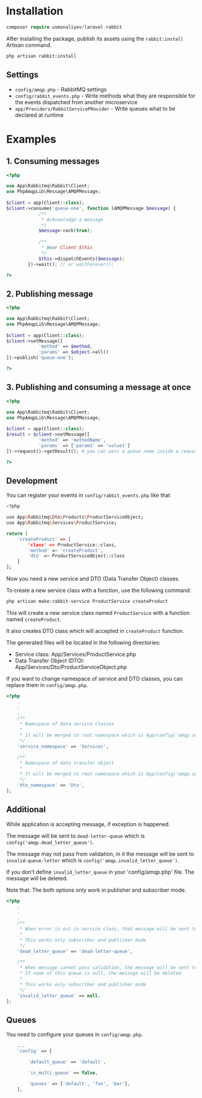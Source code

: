 # Installation

```php
composer require usmonaliyev/laravel-rabbit
```

After installing the package, publish its assets using the `rabbit:install` Artisan command.

```bash
php artisan rabbit:install
```

## Settings

- `config/amqp.php` - RabbitMQ settings
- `config/rabbit_events.php` - Write methods what they are responsible for the events dispatched from another
  microservice
- `app/Providers/RabbitServicePRovider` - Write queues what to be declared at runtime

# Examples

## 1. Consuming messages

```php
<?php

use App\Rabbitmq\Rabbit\Client;
use PhpAmqpLib\Message\AMQPMessage;
    
$client = app(Client::class);
$client->consume('queue-one', function (AMQPMessage $message) {
            /**
             * Acknowledge a message
             */
            $message->ack(true);
            
            /**
             * @var Client $this
             */
            $this->dispatchEvents($message);
        })->wait(); // or waitForever();

?>
```

## 2. Publishing message

```php
<?php

use App\Rabbitmq\Rabbit\Client;
use PhpAmqpLib\Message\AMQPMessage;
    
$client = app(Client::class);
$client->setMessage([
            'method' => $method,
            'params' => $object->all()
])->publish('queue-one');

?>
```

## 3. Publishing and consuming a message at once

```php
<?php

use App\Rabbitmq\Rabbit\Client;
use PhpAmqpLib\Message\AMQPMessage;
    
$client = app(Client::class);
$result = $client->setMessage([
            'method' => 'methodName',
            'params' => ['param1' => 'value1']
])->request()->getResult(); # you can pass a queue name inside a request method, otherwise it uses the default queue

?>
```

## Development

You can register your events in `config/rabbit_events.php` like that

```bash
<?php

use App\Rabbitmq\Dto\Products\ProductServiceObject;
use App\Rabbitmq\Services\ProductService;

return [
    'createProduct' => [
        'class' => ProductService::class,
        'method' => 'createProduct',
        'dto' => ProductServiceObject::class
    ]
];
```

Now you need a new service and DTO (Data Transfer Object) classes.

To create a new service class with a function, use the following command:

```bash
php artisan make:rabbit-service ProductService createProduct
```

This will create a new service class named `ProductService` with a function named `createProduct`.

It also creates DTO class which will accepted in `createProduct` function.

The generated files will be located in the following directories:
-   Service class: App/Services/ProductService.php
-   Data Transfer Object (DTO): App/Services/Dto/ProductServiceObject.php

If you want to change namespace of service and DTO classes, you can replace them in `config/amqp.php`.

```php
<?php
    .
    .
    .
    /**
     * Namespace of data service classes
     *
     * It will be merged to root namespace which is App/config('amqp.service_namespace')
     */
    'service_namespace' => 'Services',

    /**
     * Namespace of data transfer object
     *
     * It will be merged to root namespace which is App/config('amqp.service_namespace')/config('amqp.dto_namespace')
     */
    'dto_namespace' => 'Dto',
];
```

## Additional

While application is accepting message, if exception is happened.

The message will be sent to `dead-letter-queue` which is `config('amqp.dead_letter_queue')`.

The message may not pass from validation, in it the message will be sent to `invalid-queue-letter` which is `config('amqp.invalid_letter_queue')`.

If you don't define `invalid_letter_queue` in your 'config/amqp.php' file. The message will be deleted.

Note that: The both options only work in publisher and subscriber mode.

```php
<?php
    .
    .
    . 
    /**
     * When error is out in service class, that message will be sent to config('amqp.dead-letter-queue')
     *
     * This works only subscriber and publisher mode
     */
    'dead_letter_queue' => 'dead-letter-queue',

    /**
     * When message cannot pass validation, the message will be sent to this queue
     * If name of this queue is null, the message will be deleted
     *
     * This works only subscriber and publisher mode
     */
    'invalid_letter_queue' => null,
];
```

## Queues

You need to configure your queues in `config/amqp.php`.

```php
    ...
    'config' => [

        'default_queue' => 'default',

        'is_multi_queue' => false,

        'queues' => ['default', 'foo', 'bar'],
    ],
```
